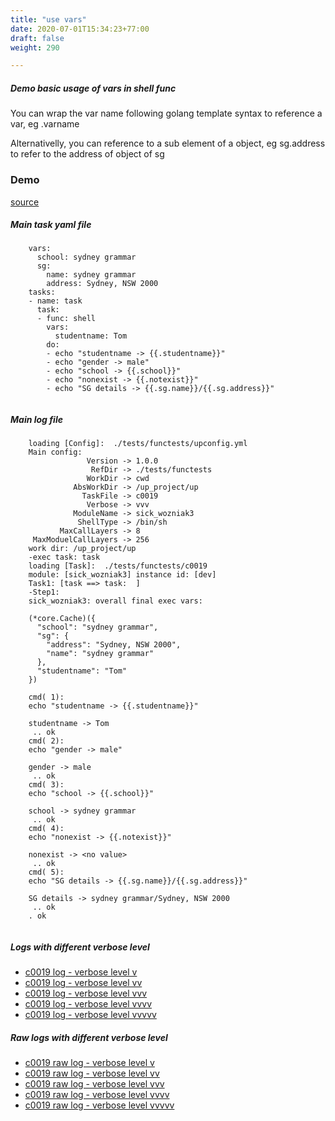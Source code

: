 ```yaml
---
title: "use vars"
date: 2020-07-01T15:34:23+77:00
draft: false
weight: 290

---
```


##### Demo basic usage of vars in shell func

You can wrap the var name following golang template syntax to reference a var, eg .varname

Alternativelly, you can reference to a sub element of a object, eg sg.address to refer to the address of object of sg


### Demo








[source](https://github.com/upcmd/up/blob/master/tests/functests/c0019.yml)

##### Main task yaml file
```
    vars:
      school: sydney grammar
      sg:
        name: sydney grammar
        address: Sydney, NSW 2000
    tasks:
    - name: task
      task:
      - func: shell
        vars:
          studentname: Tom
        do:
        - echo "studentname -> {{.studentname}}"
        - echo "gender -> male"
        - echo "school -> {{.school}}"
        - echo "nonexist -> {{.notexist}}"
        - echo "SG details -> {{.sg.name}}/{{.sg.address}}"
    
```
##### Main log file
```
    loading [Config]:  ./tests/functests/upconfig.yml
    Main config:
                 Version -> 1.0.0
                  RefDir -> ./tests/functests
                 WorkDir -> cwd
              AbsWorkDir -> /up_project/up
                TaskFile -> c0019
                 Verbose -> vvv
              ModuleName -> sick_wozniak3
               ShellType -> /bin/sh
           MaxCallLayers -> 8
     MaxModuelCallLayers -> 256
    work dir: /up_project/up
    -exec task: task
    loading [Task]:  ./tests/functests/c0019
    module: [sick_wozniak3] instance id: [dev]
    Task1: [task ==> task:  ]
    -Step1:
    sick_wozniak3: overall final exec vars:
    
    (*core.Cache)({
      "school": "sydney grammar",
      "sg": {
        "address": "Sydney, NSW 2000",
        "name": "sydney grammar"
      },
      "studentname": "Tom"
    })
    
    cmd( 1):
    echo "studentname -> {{.studentname}}"
    
    studentname -> Tom
     .. ok
    cmd( 2):
    echo "gender -> male"
    
    gender -> male
     .. ok
    cmd( 3):
    echo "school -> {{.school}}"
    
    school -> sydney grammar
     .. ok
    cmd( 4):
    echo "nonexist -> {{.notexist}}"
    
    nonexist -> <no value>
     .. ok
    cmd( 5):
    echo "SG details -> {{.sg.name}}/{{.sg.address}}"
    
    SG details -> sydney grammar/Sydney, NSW 2000
     .. ok
    . ok
    
```


##### Logs with different verbose level
* [c0019 log - verbose level v](../../logs/c0019_v)
* [c0019 log - verbose level vv](../../logs/c0019_vv)
* [c0019 log - verbose level vvv](../../logs/c0019_vvvv)
* [c0019 log - verbose level vvvv](../../logs/c0019_vvvv)
* [c0019 log - verbose level vvvvv](../../logs/c0019_vvvvv)

##### Raw logs with different verbose level
* [c0019 raw log - verbose level v](../../reflogs/c0019_v.log)
* [c0019 raw log - verbose level vv](../../reflogs/c0019_vv.log)
* [c0019 raw log - verbose level vvv](../../reflogs/c0019_vvv.log)
* [c0019 raw log - verbose level vvvv](../../reflogs/c0019_vvvv.log)
* [c0019 raw log - verbose level vvvvv](../../reflogs/c0019_vvvvv.log)







